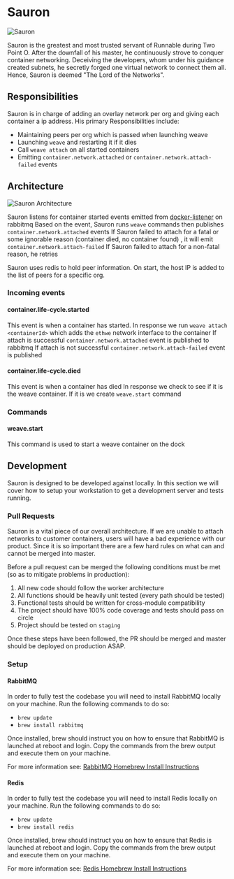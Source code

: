 # Sauron
![Sauron](http://pre02.deviantart.net/2d95/th/pre/i/2013/121/3/7/sauron__the_lord_of_the_rings_by_eduardoleon-d63r0ir.png)

Sauron is the greatest and most trusted servant of Runnable during Two Point O.  After the downfall of his master, he continuously strove to conquer container networking.  Deceiving the developers, whom under his guidance created subnets, he secretly forged one virtual network to connect them all.  Hence, Sauron is deemed "The Lord of the Networks".

## Responsibilities
Sauron is in charge of adding an overlay network per org and giving each container a ip address. His primary Responsibilities include:

* Maintaining peers per org which is passed when launching weave
* Launching `weave` and restarting it if it dies
* Call `weave attach` on all started containers
* Emitting `container.network.attached` or `container.network.attach-failed` events

## Architecture
![Sauron Architecture](https://docs.google.com/drawings/d/1MrohwgRaQXmE6rmVZ6x2hdkHRGMis33Y0fciQBkbFXA/pub?w=959&h=209)

Sauron listens for container started events emitted from [docker-listener](https://github.com/CodeNow/docker-listener) on rabbitmq
Based on the event, Sauron runs `weave` commands then publishes `container.network.attached` events
If Sauron failed to attach for a fatal or some ignorable reason (container died, no container found)
, it will emit `container.network.attach-failed`
If Sauron failed to attach for a non-fatal reason, he retries

Sauron uses redis to hold peer information.
On start, the host IP is added to the list of peers for a specific org.

### Incoming events

#### container.life-cycle.started
This event is when a container has started.
In response we run `weave attach <containerId>` which adds the `ethwe` network interface to the container
If attach is successful `container.network.attached` event is published to rabbitmq
If attach is not successful `container.network.attach-failed` event is published

#### container.life-cycle.died
This event is when a container has died
In response we check to see if it is the weave container.
If it is we create `weave.start` command

### Commands

#### weave.start
This command is used to start a weave container on the dock

## Development

Sauron is designed to be developed against locally. In this section we will cover
how to setup your workstation to get a development server and tests running.

### Pull Requests
Sauron is a vital piece of our overall architecture. If we are unable to
attach networks to customer containers, users will have a bad experience with our product.
Since it is so important there are a few hard rules on what can and cannot be merged into master.

Before a pull request can be merged the following conditions must be met (so as
to mitigate problems in production):

1. All new code should follow the worker architecture
2. All functions should be heavily unit tested (every path should be tested)
3. Functional tests should be written for cross-module compatibility
4. The project should have 100% code coverage and tests should pass on circle
5. Project should be tested on `staging`

Once these steps have been followed, the PR should be merged and master should
be deployed on production ASAP.

### Setup

#### RabbitMQ
In order to fully test the codebase you will need to install RabbitMQ locally
on your machine. Run the following commands to do so:

* `brew update`
* `brew install rabbitmq`

Once installed, brew should instruct you on how to ensure that RabbitMQ is
launched at reboot and login. Copy the commands from the brew output and execute
them on your machine.

For more information see:
[RabbitMQ Homebrew Install Instructions](https://www.rabbitmq.com/install-homebrew.html)

#### Redis
In order to fully test the codebase you will need to install Redis locally
on your machine. Run the following commands to do so:

* `brew update`
* `brew install redis`

Once installed, brew should instruct you on how to ensure that Redis is
launched at reboot and login. Copy the commands from the brew output and execute
them on your machine.

For more information see:
[Redis Homebrew Install Instructions](http://jasdeep.ca/2012/05/installing-redis-on-mac-os-x)

